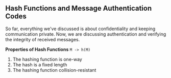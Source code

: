 ## Hash Functions and Message Authentication Codes

So far, everything we've discussed is about confidentiality and keeping communication private. Now, we are discussing authentication and verifying the integrity of received messages. 

**Properties of Hash Functions**
`M -> h(M)`
1. The hashing function is one-way
2. The hash is a fixed length
3. The hashing function collision-resistant


